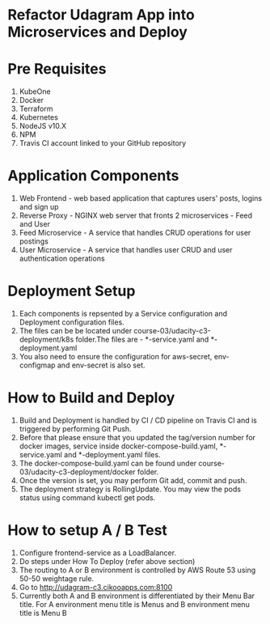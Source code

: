 # Refactor Udagram App into Microservices and Deploy

# Pre Requisites

1. KubeOne
2. Docker
3. Terraform
3. Kubernetes
3. NodeJS v10.X
4. NPM
5. Travis CI account linked to your GitHub repository

# Application Components

1. Web Frontend - web based application that captures users' posts, logins and sign up
2. Reverse Proxy - NGINX web server that fronts 2 microservices - Feed and User
2. Feed Microservice - A service that handles CRUD operations for user postings
3. User Microservice - A service that handles user CRUD and user authentication operations

# Deployment Setup

1. Each components is repsented by a Service configuration and Deployment configuration files. 
2. The files can be be located under course-03/udacity-c3-deployment/k8s folder.The files are - *-service.yaml and *-deployment.yaml
3. You also need to ensure the configuration for aws-secret, env-configmap and env-secret is also set.


# How to Build and Deploy
1. Build and Deployment is handled by CI / CD pipeline on Travis CI and is triggered by performing Git Push.
2. Before that please ensure that you updated the tag/version number for docker images, service inside docker-compose-build.yaml, *-service.yaml and *-deployment.yaml files.
3. The docker-compose-build.yaml can be found under course-03/udacity-c3-deployment/docker folder.
4. Once the version is set, you may perform Git add, commit and push.
5. The deployment strategy is RollingUpdate. You may view the pods status using command kubectl get pods.

# How to setup A / B Test
1. Configure frontend-service as a LoadBalancer.
2. Do steps under How To Deploy (refer above section)
3. The routing to A or B environment is controlled by AWS Route 53 using 50-50 weightage rule.
3. Go to http://udagram-c3.cikooapps.com:8100
4. Currently both A and B environment is differentiated by their Menu Bar title. For A environment menu title is Menus and B environment menu title is Menu B